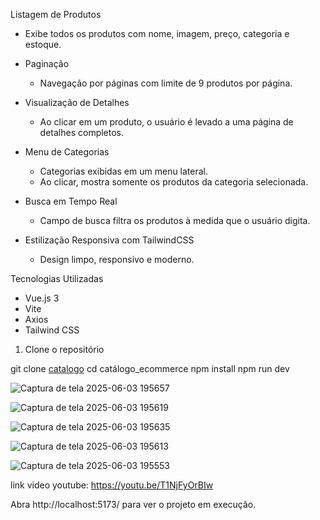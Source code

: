 Listagem de Produtos
  - Exibe todos os produtos com nome, imagem, preço, categoria e estoque.

- Paginação
  - Navegação por páginas com limite de 9 produtos por página.

- Visualização de Detalhes
  - Ao clicar em um produto, o usuário é levado a uma página de detalhes completos.

- Menu de Categorias
  - Categorias exibidas em um menu lateral.
  - Ao clicar, mostra somente os produtos da categoria selecionada.

- Busca em Tempo Real
  - Campo de busca filtra os produtos à medida que o usuário digita.

- Estilização Responsiva com TailwindCSS
  - Design limpo, responsivo e moderno.

 Tecnologias Utilizadas

- Vue.js 3
- Vite
- Axios
- Tailwind CSS



1. Clone o repositório

git clone [catalogo](https://github.com/Cauegirotto/catalogo_ecommerce/tree/master)
cd catálogo_ecommerce
npm install
npm run dev


![Captura de tela 2025-06-03 195657](https://github.com/user-attachments/assets/9e35437b-ee3b-47dd-a120-645a6133c143)

![Captura de tela 2025-06-03 195619](https://github.com/user-attachments/assets/24b1bed4-145d-4356-a8b2-303ec763dc1b)

![Captura de tela 2025-06-03 195635](https://github.com/user-attachments/assets/7bad4a51-1bac-4ae4-b49c-076bb1a41396)

![Captura de tela 2025-06-03 195613](https://github.com/user-attachments/assets/182a98cb-6e71-4113-bf2f-7a96f6b924f8)

![Captura de tela 2025-06-03 195553](https://github.com/user-attachments/assets/0c1e9195-2a4f-4f13-affa-f3c306985023)


link video youtube:
https://youtu.be/T1NjFyOrBIw

Abra http://localhost:5173/ para ver o projeto em execução.

